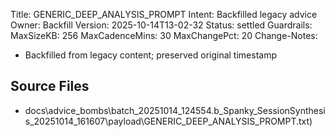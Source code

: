 Title: GENERIC_DEEP_ANALYSIS_PROMPT
Intent: Backfilled legacy advice
Owner: Backfill
Version: 2025-10-14T13-02-32
Status: settled
Guardrails:
  MaxSizeKB: 256
  MaxCadenceMins: 30
  MaxChangePct: 20
Change-Notes:
  - Backfilled from legacy content; preserved original timestamp

## Source Files
- docs\advice_bombs\batch_20251014_124554\.b_Spanky_SessionSynthesis_20251014_161607\payload\GENERIC_DEEP_ANALYSIS_PROMPT.txt)
